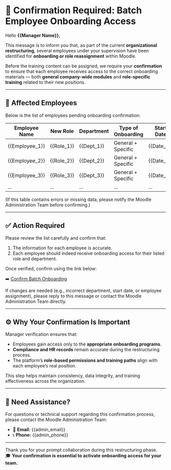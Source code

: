 # 🧭 Confirmation Required: Batch Employee Onboarding Access

Hello **{{Manager Name}}**,

This message is to inform you that, as part of the current **organizational restructuring**, several employees under your supervision have been identified for **onboarding or role reassignment** within Moodle.

Before the training content can be assigned, we require your **confirmation** to ensure that each employee receives access to the correct onboarding materials — both **general company-wide modules** and **role-specific training** related to their new positions.

---

## 👥 Affected Employees

Below is the list of employees pending onboarding confirmation:

| Employee Name | New Role | Department | Type of Onboarding | Start Date |
|----------------|-----------|-------------|--------------------|-------------|
| {{Employee_1}} | {{Role_1}} | {{Dept_1}} | General + Specific | {{Date_1}} |
| {{Employee_2}} | {{Role_2}} | {{Dept_2}} | General + Specific | {{Date_2}} |
| {{Employee_3}} | {{Role_3}} | {{Dept_3}} | General + Specific | {{Date_3}} |
| ... | ... | ... | ... | ... |

(If this table contains errors or missing data, please notify the Moodle Administration Team before confirming.)

---

## ✅ Action Required

Please review the list carefully and confirm that:

1. The information for each employee is accurate.  
2. Each employee should indeed receive onboarding access for their listed role and department.

Once verified, confirm using the link below:

➡️ [Confirm Batch Onboarding]({{confirmation_link}})

If changes are needed (e.g., incorrect department, start date, or employee assignment), please reply to this message or contact the Moodle Administration Team directly.

---

## ⚙️ Why Your Confirmation Is Important

Manager verification ensures that:
- Employees gain access only to the **appropriate onboarding programs**.  
- **Compliance and HR records** remain accurate during the restructuring process.  
- The platform’s **role-based permissions and training paths** align with each employee’s real position.  

This step helps maintain consistency, data integrity, and training effectiveness across the organization.

---

## 🧩 Need Assistance?

For questions or technical support regarding this confirmation process, please contact the Moodle Administration Team:

- 📧 **Email:** {{admin_email}}  
- 📞 **Phone:** {{admin_phone}}

---

Thank you for your prompt collaboration during this restructuring phase.  
🎓 **Your confirmation is essential to activate onboarding access for your team.**

